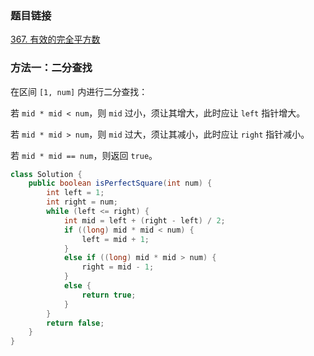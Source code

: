 ### 题目链接
[367. 有效的完全平方数](https://leetcode.cn/problems/valid-perfect-square)

### 方法一：二分查找
在区间 `[1, num]` 内进行二分查找：

若 `mid * mid < num`，则 `mid` 过小，须让其增大，此时应让 `left` 指针增大。

若 `mid * mid > num`，则 `mid` 过大，须让其减小，此时应让 `right` 指针减小。

若 `mid * mid == num`，则返回 `true`。

```Java
class Solution {
    public boolean isPerfectSquare(int num) {
        int left = 1;
        int right = num;
        while (left <= right) {
            int mid = left + (right - left) / 2;
            if ((long) mid * mid < num) {
                left = mid + 1;
            }
            else if ((long) mid * mid > num) {
                right = mid - 1;
            }
            else {
                return true;
            }
        }
        return false;
    }
}
```